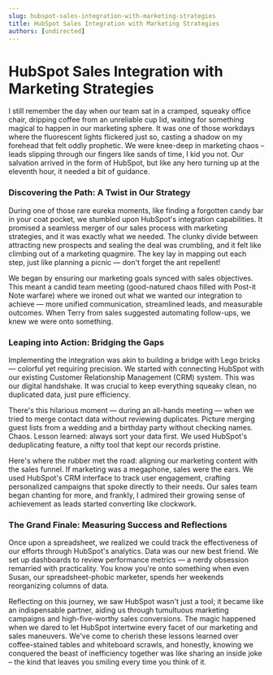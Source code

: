 ```yaml
---
slug: hubspot-sales-integration-with-marketing-strategies
title: HubSpot Sales Integration with Marketing Strategies
authors: [undirected]
---
```


# HubSpot Sales Integration with Marketing Strategies

I still remember the day when our team sat in a cramped, squeaky office chair, dripping coffee from an unreliable cup lid, waiting for something magical to happen in our marketing sphere. It was one of those workdays where the fluorescent lights flickered just so, casting a shadow on my forehead that felt oddly prophetic. We were knee-deep in marketing chaos – leads slipping through our fingers like sands of time, I kid you not. Our salvation arrived in the form of HubSpot, but like any hero turning up at the eleventh hour, it needed a bit of guidance.

### Discovering the Path: A Twist in Our Strategy

During one of those rare eureka moments, like finding a forgotten candy bar in your coat pocket, we stumbled upon HubSpot's integration capabilities. It promised a seamless merger of our sales process with marketing strategies, and it was exactly what we needed. The clunky divide between attracting new prospects and sealing the deal was crumbling, and it felt like climbing out of a marketing quagmire. The key lay in mapping out each step, just like planning a picnic — don't forget the ant repellent!

We began by ensuring our marketing goals synced with sales objectives. This meant a candid team meeting (good-natured chaos filled with Post-it Note warfare) where we ironed out what we wanted our integration to achieve — more unified communication, streamlined leads, and measurable outcomes. When Terry from sales suggested automating follow-ups, we knew we were onto something.

### Leaping into Action: Bridging the Gaps

Implementing the integration was akin to building a bridge with Lego bricks — colorful yet requiring precision. We started with connecting HubSpot with our existing Customer Relationship Management (CRM) system. This was our digital handshake. It was crucial to keep everything squeaky clean, no duplicated data, just pure efficiency.

There's this hilarious moment — during an all-hands meeting — when we tried to merge contact data without reviewing duplicates. Picture merging guest lists from a wedding and a birthday party without checking names. Chaos. Lesson learned: always sort your data first. We used HubSpot's deduplicating feature, a nifty tool that kept our records pristine.

Here's where the rubber met the road: aligning our marketing content with the sales funnel. If marketing was a megaphone, sales were the ears. We used HubSpot's CRM interface to track user engagement, crafting personalized campaigns that spoke directly to their needs. Our sales team began chanting for more, and frankly, I admired their growing sense of achievement as leads started converting like clockwork.

### The Grand Finale: Measuring Success and Reflections

Once upon a spreadsheet, we realized we could track the effectiveness of our efforts through HubSpot's analytics. Data was our new best friend. We set up dashboards to review performance metrics — a nerdy obsession remarried with practicality. You know you're onto something when even Susan, our spreadsheet-phobic marketer, spends her weekends reorganizing columns of data.

Reflecting on this journey, we saw HubSpot wasn't just a tool; it became like an indispensable partner, aiding us through tumultuous marketing campaigns and high-five-worthy sales conversions. The magic happened when we dared to let HubSpot intertwine every facet of our marketing and sales maneuvers. We've come to cherish these lessons learned over coffee-stained tables and whiteboard scrawls, and honestly, knowing we conquered the beast of inefficiency together was like sharing an inside joke – the kind that leaves you smiling every time you think of it.
